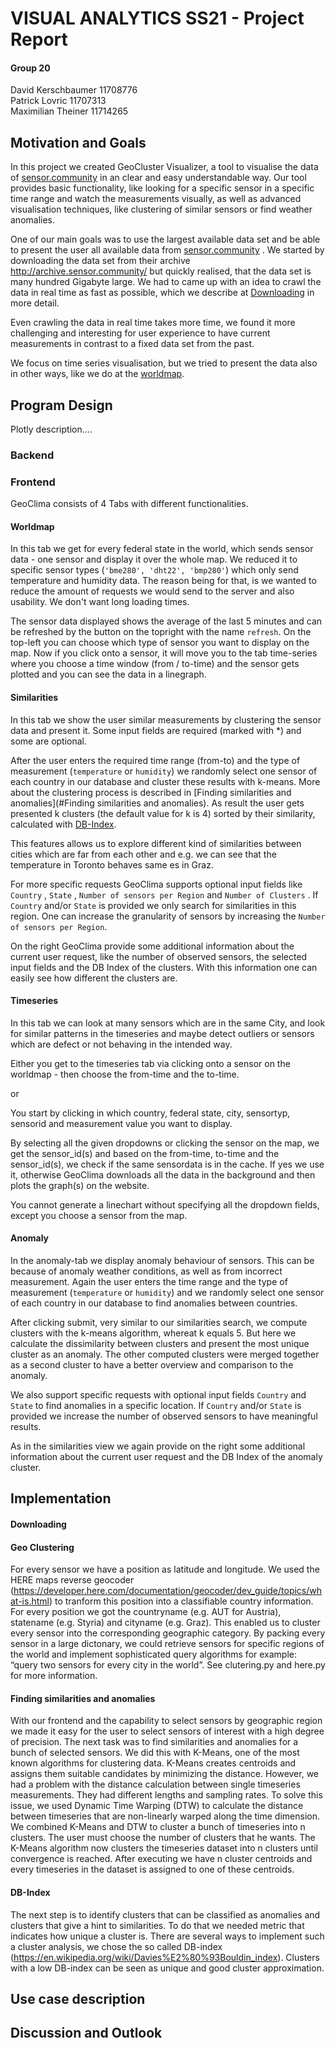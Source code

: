 # VISUAL ANALYTICS SS21 - Project Report

#### Group 20

David Kerschbaumer 11708776<br/>
Patrick Lovric 11707313<br/>
Maximilian Theiner 11714265<br/>



## Motivation and Goals

In this project we created GeoCluster Visualizer, a tool to visualise the data of [sensor.community](https://sensor.community/en/) in an clear and easy understandable way. Our tool provides basic functionality, like looking for a specific sensor in a specific time range and watch the measurements visually, as well as advanced visualisation techniques, like clustering of similar sensors or find weather anomalies.

One of our main goals was to use the largest available data set and be able to present the user all available data from [sensor.community](https://sensor.community/en/) . We started by downloading the data set from their archive http://archive.sensor.community/ but quickly realised, that the data set is many hundred Gigabyte large. We had to came up with an idea to crawl the data in real time as fast as possible, which we describe at [Downloading](#Downloading) in more detail. 

Even crawling the data in real time takes more time, we found it more challenging and interesting for user experience  to have current measurements in contrast to a fixed data set from the past. 

We focus on time series visualisation, but we tried to present the data also in other ways, like we do at the [worldmap](#Worldmap). 

## Program Design

Plotly description....

### Backend

### Frontend 

GeoClima consists of 4 Tabs with different functionalities. 

#### Worldmap

In this tab we get for every federal state in the world, which sends sensor data - one sensor and display
it over the whole map. We reduced it to specific sensor types (`'bme280', 'dht22', 'bmp280'`) which only send temperature and humidity data. The reason
being for that, is we wanted to reduce the amount of requests we would send to the server and also usability. 
We don't want long loading times.

The sensor data displayed shows the average of the last 5 minutes and can be refreshed by the button on the topright with
the name `refresh`. On the top-left you can choose which type of sensor you want to display on the map. 
Now if you click onto a sensor, it will move you to the tab time-series where you choose a time window (from / to-time)
and the sensor gets plotted and you can see the data in a linegraph.


#### Similarities

In this tab we show the user similar measurements by clustering the sensor data and present it. Some input fields are required (marked with *) and some are optional. 

After the user enters the required time range (from-to) and the type of measurement (`temperature` or `humidity`) we randomly select one sensor of each country in our database and cluster these results with k-means. More about the clustering process is described in [Finding similarities and anomalies](#Finding similarities and anomalies). As result the user gets presented k clusters (the default value for k is 4) sorted by their similarity, calculated with [DB-Index](#DB-Index). 

This features allows us to explore different kind of similarities between cities which are far from each other and e.g. we can see that the temperature in Toronto behaves same es in Graz. 

For more specific requests GeoClima supports optional input fields like `Country` , `State` , `Number of sensors per Region` and `Number of Clusters` .  If `Country` and/or `State` is provided we only search for similarities in this region. One can increase the granularity of sensors by increasing the `Number of sensors per Region`. 

On the right GeoClima provide some additional information about the current user request, like the number of observed sensors, the selected input fields and the DB Index of the clusters. With this information one can easily see how different the clusters are. 

#### Timeseries

In this tab we can look at many sensors which are in the same City, and look for similar patterns in the timeseries and maybe detect outliers or
sensors which are defect or not behaving in the intended way.

Either you get to the timeseries tab via clicking onto a sensor on the worldmap - then choose the from-time and the
to-time.

or

You start by clicking in which country, federal state, city, sensortyp, sensorid and measurement value you want to display. 

By selecting all the given dropdowns or clicking the sensor on the map, we get the sensor_id(s) and based on the
from-time, to-time and the sensor_id(s), we check if the same sensordata is in the cache. If yes we use it, otherwise 
GeoClima downloads all the data in the background and then plots the graph(s) on the website.

You cannot generate a linechart without specifying all the dropdown fields, except you choose a sensor from the map.


#### Anomaly

In the anomaly-tab we display anomaly behaviour of sensors. This can be because of anomaly weather conditions, as well as from incorrect measurement. Again the user enters the time range and the type of measurement (`temperature` or `humidity`) and we randomly select one sensor of each country in our database to find anomalies between countries.

After clicking submit, very similar to our similarities search, we compute clusters with the k-means algorithm, whereat k equals 5. But here we calculate the dissimilarity between clusters and present the most unique cluster as an anomaly. The other computed clusters were merged together as a second cluster to have a better overview and comparison to the anomaly. 

We also support specific requests with optional input fields `Country` and `State` to find anomalies in a specific location. If `Country` and/or `State` is provided we increase the number of observed sensors to have meaningful results. 

As in the similarities view we again provide on the right some additional information about the current user request and the DB Index of the anomaly cluster. 

## Implementation

#### Downloading

#### Geo Clustering

For every sensor we have a position as latitude and longitude. We used the HERE maps reverse geocoder (https://developer.here.com/documentation/geocoder/dev_guide/topics/what-is.html) to tranform this position into a classifiable country information. For every position we got the countryname (e.g. AUT for Austria), statename (e.g. Styria) and cityname (e.g. Graz). This enabled us to cluster every sensor into the corresponding geographic category. By packing every sensor in a large dictonary, we could retrieve sensors for specific regions of the world and implement sophisticated query algorithms for example: “query two sensors for every city in the world”. See clutering.py and here.py for more information.

#### Finding similarities and anomalies

With our frontend and the capability to select sensors by geographic region we made it easy for the user to select sensors of interest with a high degree of precision. The next task was to find similarities and anomalies for a bunch of selected sensors. We did this with K-Means, one of the most known algorithms for clustering data. K-Means creates centroids and assigns them suitable candidates by minimizing the distance. However, we had a problem with the distance calculation between single timeseries measurements. They had different lengths and sampling rates. To solve this issue, we used Dynamic Time Warping (DTW) to calculate the distance between timeseries that are non-linearly warped along the time dimension. We combined K-Means and DTW to cluster a bunch of timeseries into n clusters. The user must choose the number of clusters that he wants. The K-Means algorithm now clusters the timeseries dataset into n clusters until convergence is reached. After executing we have n cluster centroids and every timeseries in the dataset is assigned to one of these centroids.

#### DB-Index

The next step is to identify clusters that can be classified as anomalies and clusters that give a hint to similarities. To do that we needed metric that indicates how unique a cluster is. There are several ways to implement such a cluster analysis, we chose the so called DB-index (https://en.wikipedia.org/wiki/Davies%E2%80%93Bouldin_index). Clusters with a low DB-index can be seen as unique and good cluster approximation.

## Use case description



## Discussion and Outlook





